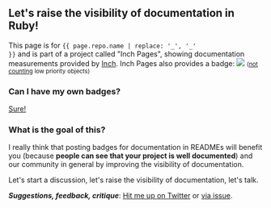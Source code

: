 ## Let's raise the visibility of documentation in Ruby!

This page is for <code>{{ page.repo.name | replace: '_', '\_' }}</code> and is part of a project called "Inch Pages", showing documentation measurements provided by [Inch](http://trivelop.de/inch).
<span style="white-space: nowrap;">Inch Pages</span> also provides a badge: <img src="/github/{{ page.repo.name }}.png">
<small>(<a href="https://github.com/rrrene/inch-pages/commit/51555d50d21e234fa240fc9920cf7c27310ff542">not counting</a> low priority objects)</small>


### Can I have my own badges?

<a href="/participate?repo={{ page.repo.name | replace: '_', '\_' | url_escape }}">Sure!</a>


### What is the goal of this?

I really think that posting badges for documentation in READMEs will benefit you (because <strong>people can see that your project is well documented</strong>) and our community in general by improving the visibility of documentation.


Let's start a discussion, let's raise the visibility of documentation, let's talk.

***Suggestions, feedback, critique***: <a target="_blank" href="https://twitter.com/rrrene">Hit me up on Twitter</a> or <a target="_blank" href="{{ site.inch_pages.new_issue_url }}">via issue</a>.
